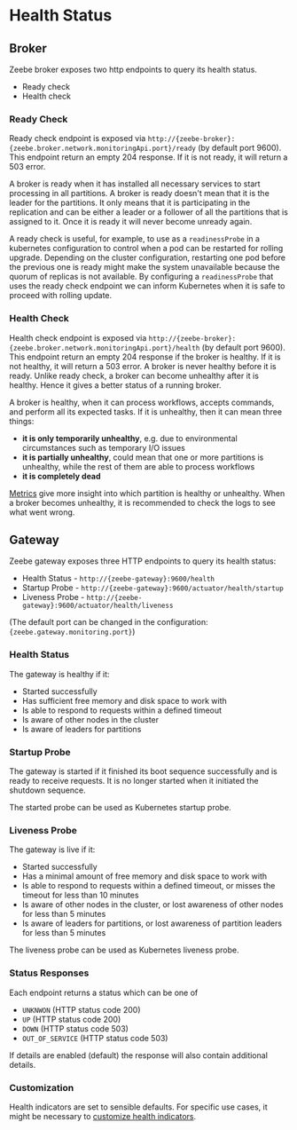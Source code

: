 # Health Status

## Broker
Zeebe broker exposes two http endpoints to query its health status.
* Ready check
* Health check

### Ready Check
Ready check endpoint is exposed via `http://{zeebe-broker}:{zeebe.broker.network.monitoringApi.port}/ready` (by default port 9600).
This endpoint return an empty 204 response. If it is not ready, it will return a 503 error.

A broker is ready when it has installed all necessary services to start processing in all partitions.
A broker is ready doesn't mean that it is the leader for the partitions.
It only means that it is participating in the replication and can be either a leader or a follower of all the partitions that is assigned to it.
Once it is ready it will never become unready again.

A ready check is useful, for example, to use as a `readinessProbe` in a kubernetes configuration to control when a pod can be restarted for rolling upgrade.
Depending on the cluster configuration, restarting one pod before the previous one is ready might make the system unavailable because the quorum of replicas is not available.
By configuring a `readinessProbe` that uses the ready check endpoint we can inform Kubernetes when it is safe to proceed with rolling update.

### Health Check
Health check endpoint is exposed via `http://{zeebe-broker}:{zeebe.broker.network.monitoringApi.port}/health` (by default port 9600).
This endpoint return an empty 204 response if the broker is healthy. If it is not healthy, it will return a 503 error.
A broker is never healthy before it is ready.
Unlike ready check, a broker can become unhealthy after it is healthy.
Hence it gives a better status of a running broker.

A broker is healthy, when it can process workflows, accepts commands, and perform all its expected tasks.
If it is unhealthy, then it can mean three things:
 * **it is only temporarily unhealthy**, e.g. due to environmental circumstances such as temporary I/O issues
 * **it is partially unhealthy**, could mean that one or more partitions is unhealthy, while the rest of them are able to process workflows
 * **it is completely dead**

[Metrics](/operations/metrics.html) give more insight into which partition is healthy or unhealthy.
When a broker becomes unhealthy, it is recommended to check the logs to see what went wrong.


## Gateway

Zeebe gateway exposes three HTTP endpoints to query its health status:

* Health Status - `http://{zeebe-gateway}:9600/health`
* Startup Probe - `http://{zeebe-gateway}:9600/actuator/health/startup`
* Liveness Probe - `http://{zeebe-gateway}:9600/actuator/health/liveness`

(The default port can be changed in the configuration: `{zeebe.gateway.monitoring.port}`)


### Health Status

The gateway is healthy if it:
 * Started successfully
 * Has sufficient free memory and disk space to work with
 * Is able to respond to requests within a defined timeout
 * Is aware of other nodes in the cluster
 * Is aware of leaders for partitions

### Startup Probe

The gateway is started if it finished its boot sequence successfully and is ready to receive requests. It is no longer started when it initiated the shutdown sequence.

The started probe can be used as Kubernetes startup probe.

### Liveness Probe

The gateway is live if it:
* Started successfully
* Has a minimal amount of free memory and disk space to work with
* Is able to respond to requests within a defined timeout, or misses the timeout for less than 10 minutes
* Is aware of other nodes in the cluster, or lost awareness of other nodes for less than 5 minutes
* Is aware of leaders for partitions, or lost awareness of partition leaders for less than 5 minutes

The liveness probe can be used as Kubernetes liveness probe.

### Status Responses
Each endpoint returns a status which can be one of
* `UNKNWON` (HTTP status code 200)
* `UP` (HTTP status code 200)
* `DOWN` (HTTP status code 503)
* `OUT_OF_SERVICE` (HTTP status code 503)

If details are enabled (default) the response will also contain additional details.

### Customization
Health indicators are set to sensible defaults. For specific use cases, it might be necessary to [customize health indicators](/appendix/gateway-health-probes.md).
